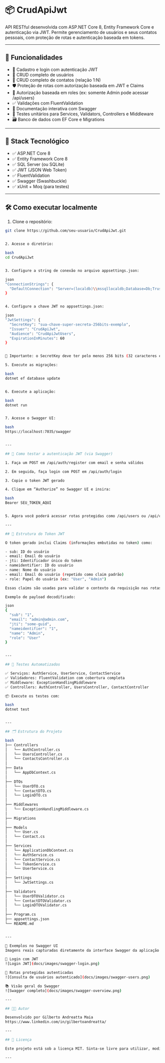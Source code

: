 # 📦 CrudApiJwt

API RESTful desenvolvida com ASP.NET Core 8, Entity Framework Core e autenticação via JWT. Permite gerenciamento de usuários e seus contatos pessoais, com proteção de rotas e autenticação baseada em tokens.

---

## 🚀 Funcionalidades

- 🔐 Cadastro e login com autenticação JWT
- 👤 CRUD completo de usuários
- 📇 CRUD completo de contatos (relação 1:N)
- 🛡️ Proteção de rotas com autorização baseada em JWT e Claims
- 👮 Autorização baseada em roles (ex: somente Admin pode acessar /api/users)
- ✅ Validações com FluentValidation
- 📄 Documentação interativa com Swagger
- 🧪 Testes unitários para Services, Validators, Controllers e Middleware
- 🗃️ Banco de dados com EF Core e Migrations

---

## 🧱 Stack Tecnológico

- ✅ ASP.NET Core 8
- ✅ Entity Framework Core 8
- ✅ SQL Server (ou SQLite)
- ✅ JWT (JSON Web Token)
- ✅ FluentValidation
- ✅ Swagger (Swashbuckle)
- ✅ xUnit + Moq (para testes)

---

## 🛠️ Como executar localmente

1. Clone o repositório:

```bash
git clone https://github.com/seu-usuario/CrudApiJwt.git


2. Acesse o diretório:

bash
cd CrudApiJwt


3. Configure a string de conexão no arquivo appsettings.json:

json
"ConnectionStrings": {
  "DefaultConnection": "Server=(localdb)\\mssqllocaldb;Database=Db;Trusted_Connection=True;"
}


4. Configure a chave JWT no appsettings.json:

json
"JwtSettings": {
  "SecretKey": "sua-chave-super-secreta-256bits-exemplo",
  "Issuer": "CrudApiJwt",
  "Audience": "CrudApiJwtUsers",
  "ExpirationInMinutes": 60
}


🛑 Importante: o SecretKey deve ter pelo menos 256 bits (32 caracteres em UTF-8) para o algoritmo HS256 funcionar corretamente.

5. Execute as migrações:

bash
dotnet ef database update


6. Execute a aplicação:

bash
dotnet run


7. Acesse o Swagger UI:

bash
https://localhost:7035/swagger


---

## 🔐 Como testar a autenticação JWT (via Swagger)

1. Faça um POST em /api/auth/register com email e senha válidos

2. Em seguida, faça login com POST em /api/auth/login

3. Copie o token JWT gerado

4. Clique em “Authorize” no Swagger UI e insira:

bash
Bearer SEU_TOKEN_AQUI


5. Agora você poderá acessar rotas protegidas como /api/users ou /api/contacts

---

## 🔐 Estrutura do Token JWT

O token gerado inclui Claims (informações embutidas no token) como:

- sub: ID do usuário
- email: Email do usuário
- jti: Identificador único do token
- nameidentifier: ID do usuário
- name: Nome do usuário
- email: Email do usuário (repetido como claim padrão)
- role: Papel do usuário (ex: "User", "Admin")

Essas claims são usadas para validar o contexto da requisição nas rotas protegidas, habilitando cenários de autorização baseados em roles e identidade.

Exemplo de payload decodificado:

json
{
  "sub": "1",
  "email": "admin@admin.com",
  "jti": "some-guid",
  "nameidentifier": "1",
  "name": "Admin",
  "role": "User"
}


---

## 🧪 Testes Automatizados

✅ Serviços: AuthService, UserService, ContactService  
✅ Validadores: FluentValidation com cobertura completa  
✅ Middleware: ExceptionHandlingMiddleware  
✅ Controllers: AuthController, UsersController, ContactController  

📦 Execute os testes com:

bash
dotnet test


---

## 🗂️ Estrutura do Projeto

bash
├── Controllers
│   └── AuthController.cs
│   └── UsersController.cs
│   └── ContactsController.cs
│
├── Data
│   └── AppDbContext.cs
│
├── DTOs
│   └── UserDTO.cs
│   └── ContactDTO.cs
│   └── LoginDTO.cs
│
├── Middlewares
│   └── ExceptionHandlingMiddleware.cs
│
├── Migrations
│
├── Models
│   └── User.cs
│   └── Contact.cs
│
├── Services
│   └── ApplicationDbContext.cs
│   └── AuthService.cs
│   └── ContactService.cs
│   └── TokenService.cs
│   └── UserService.cs
│
├── Settings
│   └── JwtSettings.cs
│
├── Validators
│   └── UserDTOValidator.cs
│   └── ContactDTOValidator.cs
│   └── LoginDTOValidator.cs
│
├── Program.cs
├── appsettings.json
└── README.md


---

📸 Exemplos no Swagger UI
Imagens reais capturadas diretamente da interface Swagger da aplicação.

🔐 Login com JWT
![Login JWT](docs/images/swagger-login.png)

📁 Rotas protegidas autenticadas
![Consulta de usuários autenticado](docs/images/swagger-users.png)

📚 Visão geral do Swagger
![Swagger completo](docs/images/swagger-overview.png)

---

## 👨‍💻 Autor

Desenvolvido por Gilberto Andreatta Maia  
https://www.linkedin.com/in/gilbertoandreatta/

---

## 📝 Licença

Este projeto está sob a licença MIT. Sinta-se livre para utilizar, modificar e distribuir.

---

